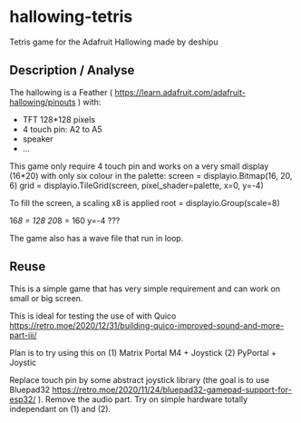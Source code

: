 # hallowing-tetris
Tetris game for the Adafruit Hallowing made by deshipu

## Description / Analyse

The hallowing is a Feather ( https://learn.adafruit.com/adafruit-hallowing/pinouts ) with:
* TFT 128*128 pixels
* 4 touch pin: A2 to A5
* speaker
* ...

This game only require 4 touch pin and works on a very small display (16*20) with only six colour in the palette:
    screen = displayio.Bitmap(16, 20, 6)
    grid = displayio.TileGrid(screen, pixel_shader=palette, x=0, y=-4)

To fill the screen, a scaling x8 is applied
    root = displayio.Group(scale=8)

16*8 = 128
20*8 = 160
y=-4 ???

The game also has a wave file that run in loop.

## Reuse

This is a simple game that has very simple requirement and can work on small or big screen.

This is ideal for testing the use of with Quico https://retro.moe/2020/12/31/building-quico-improved-sound-and-more-part-iii/

Plan is to try using this on
  (1) Matrix Portal M4 + Joystick
  (2) PyPortal + Joystic

Replace touch pin by some abstract joystick library (the goal is to use Bluepad32 https://retro.moe/2020/11/24/bluepad32-gamepad-support-for-esp32/ ).
Remove the audio part.
Try on simple hardware totally independant on (1) and (2).

